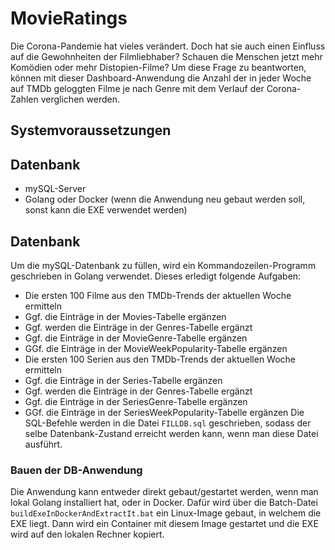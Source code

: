 # MovieRatings
Die Corona-Pandemie hat vieles verändert. Doch hat sie auch einen Einfluss auf die Gewohnheiten der Filmliebhaber? Schauen die Menschen jetzt mehr Komödien oder mehr Distopien-Filme? 
Um diese Frage zu beantworten, können mit dieser Dashboard-Anwendung die Anzahl der in jeder Woche auf TMDb geloggten Filme je nach Genre mit dem Verlauf der Corona-Zahlen verglichen werden.
## Systemvoraussetzungen
## Datenbank
- mySQL-Server
- Golang oder Docker (wenn die Anwendung neu gebaut werden soll, sonst kann die EXE verwendet werden)
## Datenbank
Um die mySQL-Datenbank zu füllen, wird ein Kommandozeilen-Programm geschrieben in Golang verwendet. Dieses erledigt folgende Aufgaben:
- Die ersten 100 Filme aus den TMDb-Trends der aktuellen Woche ermitteln
- Ggf. die Einträge in der Movies-Tabelle ergänzen
- Ggf. werden die Einträge in der Genres-Tabelle ergänzt
- Ggf. die Einträge in der MovieGenre-Tabelle ergänzen
- GGf. die Einträge in der MovieWeekPopularity-Tabelle ergänzen
- Die ersten 100 Serien aus den TMDb-Trends der aktuellen Woche ermitteln
- Ggf. die Einträge in der Series-Tabelle ergänzen
- Ggf. werden die Einträge in der Genres-Tabelle ergänzt
- Ggf. die Einträge in der SeriesGenre-Tabelle ergänzen
- GGf. die Einträge in der SeriesWeekPopularity-Tabelle ergänzen
Die SQL-Befehle werden in die Datei `FILLDB.sql` geschrieben, sodass der selbe Datenbank-Zustand erreicht werden kann, wenn man diese Datei ausführt.
### Bauen der DB-Anwendung
Die Anwendung kann entweder direkt gebaut/gestartet werden, wenn man lokal Golang installiert hat, oder in Docker. Dafür wird über die Batch-Datei `buildExeInDockerAndExtractIt.bat` ein Linux-Image gebaut, in welchem die EXE liegt. Dann wird ein Container mit diesem Image gestartet und die EXE wird auf den lokalen Rechner kopiert.